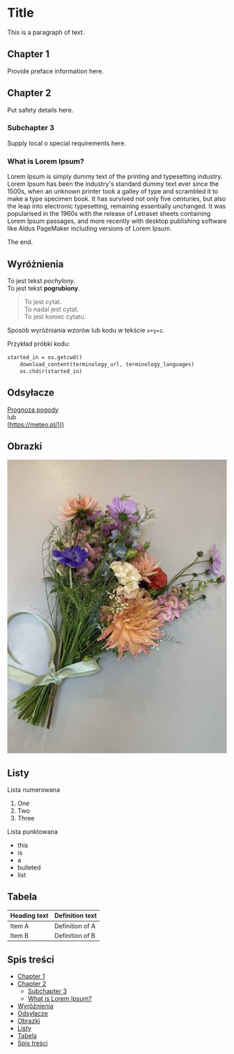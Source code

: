 # Title <!-- omit in toc -->

<!-- to jest komentarz, ale może być czytany przez VSC i rozszerzenia jako działanie -->

This is a paragraph of text.

## Chapter 1

Provide preface information here.

## Chapter 2

Put safety details here.

### Subchapter 3

Supply local o special requirements here.

### What is Lorem Ipsum?

Lorem Ipsum is simply dummy text of the printing and typesetting industry.  
Lorem Ipsum has been the industry's standard dummy text ever since the 1500s, when an unknown printer took a galley of type and scrambled it to make a type specimen book. It has survived not only five centuries, but also the leap into electronic typesetting, remaining essentially unchanged. It was popularised in the 1960s with the release of Letraset sheets containing Lorem Ipsum passages, and more recently with desktop publishing software like Aldus PageMaker including versions of Lorem Ipsum.

The end.

<!-- Zbiór komend: https://www.markdownguide.org/cheat-sheet/ -->

## Wyróżnienia

To jest tekst *pochylony*.  
To jest tekst **pogrubiony**.

> To jest cytat.  
To nadal jest cytat.  
To jest koniec cytatu.

Sposób wyróżniania wzorów lub kodu w tekście `x+y=z`.

Przykład próbki kodu:
```
started_in = os.getcwd()
    download_content(terminology_url, terminology_languages)
    os.chdir(started_in)
```

## Odsyłacze

[Prognoza pogody](https://meteo.pl/)  
lub  
[https://meteo.pl/]()

## Obrazki

![alt text](IMG_E8070.JPG)

## Listy

Lista numerowana

1. One
2. Two
3. Three

Lista punktowana

- this
- is
- a
- bulleted
- list

## Tabela

| Heading text | Definition text |
| ------------ | --------------- |
| Item A       | Definition of A |
| Item B       | Definition of B |

## Spis treści

- [Chapter 1](#chapter-1)
- [Chapter 2](#chapter-2)
  - [Subchapter 3](#subchapter-3)
  - [What is Lorem Ipsum?](#what-is-lorem-ipsum)
- [Wyróżnienia](#wyróżnienia)
- [Odsyłacze](#odsyłacze)
- [Obrazki](#obrazki)
- [Listy](#listy)
- [Tabela](#tabela)
- [Spis treści](#spis-treści)
